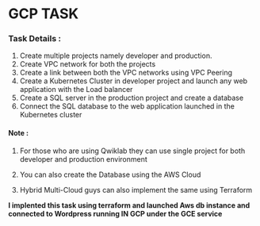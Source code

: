 # GCP TASK


### Task Details :

1. Create multiple projects namely developer and production.
2. Create VPC network for both the projects
3. Create a link between both the VPC networks using VPC Peering
4. Create a Kubernetes Cluster in developer project and launch any web  application with the Load balancer
5. Create a SQL server in the production project and create a database
6. Connect the SQL database to the web application launched in the Kubernetes cluster

#### Note :

1) For those who are using Qwiklab they can use single project for both developer and production environment

2) You can also create the Database using the AWS Cloud

3) Hybrid Multi-Cloud guys can also implement the same using Terraform

**I implented this task using terraform and launched Aws db instance and connected to Wordpress running IN GCP under the GCE service**
